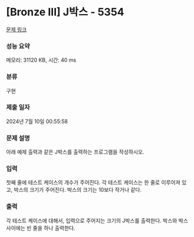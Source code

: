 # [Bronze III] J박스 - 5354 

[문제 링크](https://www.acmicpc.net/problem/5354) 

### 성능 요약

메모리: 31120 KB, 시간: 40 ms

### 분류

구현

### 제출 일자

2024년 7월 10일 00:55:58

### 문제 설명

<p>
	아래 예제 출력과 같은 J박스를 출력하는 프로그램을 작성하시오.</p>

### 입력 

 <p>
	첫째 줄에 테스트 케이스의 개수가 주어진다. 각 테스트 케이스는 한 줄로 이루어져 있고, 박스의 크기가 주어진다. 박스의 크기는 10보다 작거나 같다.</p>

### 출력 

 <p>
	각 테스트 케이스에 대해서, 입력으로 주어지는 크기의 J박스를 출력한다. 박스와 박스 사이에는 빈 줄을 하나 출력한다.</p>

